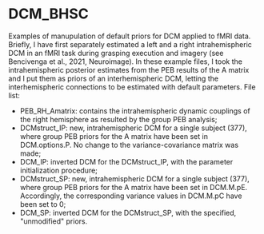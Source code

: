 # DCM_BHSC

Examples of manupulation of default priors for DCM applied to fMRI data.
Briefly, I have first separately estimated a left and a right intrahemispheric DCM in an fMRI task during grasping execution and imagery (see Bencivenga et al., 2021, Neuroimage). In these example files, I took the intrahemispheric posterior estimates from the PEB results of the A matrix and I put them as priors of an interhemispheric DCM, letting the interhemispheric connections to be estimated with default parameters.
File list:
- PEB_RH_Amatrix: contains the intrahemispheric dynamic couplings of the right hemisphere as resulted by the group PEB analysis;
- DCMstruct_IP: new, intrahemispheric DCM for a single subject (377), where group PEB priors for the A matrix have been set in DCM.options.P. No change to the variance-covariance matrix was made; 
- DCM_IP: inverted DCM for the DCMstruct_IP, with the parameter initialization procedure;
- DCMstruct_SP: new, intrahemispheric DCM for a single subject (377), where group PEB priors for the A matrix have been set in DCM.M.pE. Accordingly, the corresponding variance values in DCM.M.pC have been set to 0; 
- DCM_SP: inverted DCM for the DCMstruct_SP, with the specified, "unmodified" priors.